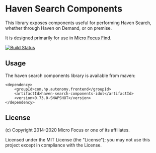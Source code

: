 # Haven Search Components

This library exposes components useful for performing Haven Search, whether through Haven on Demand, or on premise.

It is designed primarily for use in
[Micro Focus Find](https://github.com/microfocus-idol/find).

[![Build Status](https://travis-ci.org/microfocus-idol/haven-search-components.svg?branch=master)](https://travis-ci.org/microfocus-idol/haven-search-components)

## Usage

The haven search components library is available from maven:

    <dependency>
        <groupId>com.hp.autonomy.frontend</groupId>
        <artifactId>haven-search-components-idol</artifactId>
        <version>0.73.0-SNAPSHOT</version>
    </dependency>

## License

(c) Copyright 2014-2020 Micro Focus or one of its affiliates.

Licensed under the MIT License (the "License"); you may not use this project except in compliance with the License.
